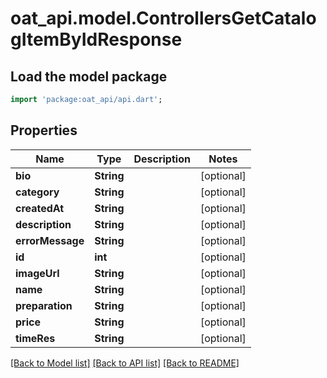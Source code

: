 # oat_api.model.ControllersGetCatalogItemByIdResponse

## Load the model package
```dart
import 'package:oat_api/api.dart';
```

## Properties
Name | Type | Description | Notes
------------ | ------------- | ------------- | -------------
**bio** | **String** |  | [optional] 
**category** | **String** |  | [optional] 
**createdAt** | **String** |  | [optional] 
**description** | **String** |  | [optional] 
**errorMessage** | **String** |  | [optional] 
**id** | **int** |  | [optional] 
**imageUrl** | **String** |  | [optional] 
**name** | **String** |  | [optional] 
**preparation** | **String** |  | [optional] 
**price** | **String** |  | [optional] 
**timeRes** | **String** |  | [optional] 

[[Back to Model list]](../README.md#documentation-for-models) [[Back to API list]](../README.md#documentation-for-api-endpoints) [[Back to README]](../README.md)


